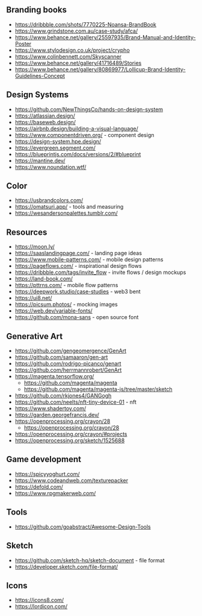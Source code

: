 ## Branding books

- https://dribbble.com/shots/7770225-Noansa-BrandBook
- https://www.grindstone.com.au/case-study/afca/
- https://www.behance.net/gallery/25597935/Brand-Manual-and-Identity-Poster
- https://www.stylodesign.co.uk/project/crypho
- https://www.colinbennett.com/Skyscanner
- https://www.behance.net/gallery/41716489/Stories
- https://www.behance.net/gallery/80869977/Lollicup-Brand-Identity-Guidelines-Concept

## Design Systems

- https://github.com/NewThingsCo/hands-on-design-system
- https://atlassian.design/
- https://baseweb.design/
- https://airbnb.design/building-a-visual-language/
- https://www.componentdriven.org/ - component design
- https://design-system.hpe.design/
- https://evergreen.segment.com/
- https://blueprintjs.com/docs/versions/2/#blueprint
- https://mantine.dev/
- https://www.noundation.wtf/

## Color

- https://usbrandcolors.com/
- https://omatsuri.app/ - tools and measuring
- https://wesandersonpalettes.tumblr.com/

## Resources

- https://moon.ly/
- https://saaslandingpage.com/ - landing page ideas
- https://www.mobile-patterns.com/ - mobile design patterns
- https://pageflows.com/ - inspirational design flows
- https://dribbble.com/tags/invite_flow - invite flows / design mockups
- https://land-book.com/
- https://pttrns.com/ - mobile flow patterns
- https://deepwork.studio/case-studies - web3 bent
- https://ui8.net/
- https://picsum.photos/ - mocking images
- https://web.dev/variable-fonts/
- https://github.com/mona-sans - open source font

## Generative Art

- https://github.com/gengeomergence/GenArt
- https://github.com/samaaron/gen-art
- https://github.com/rodrigo-picanco/genart
- https://github.com/herrmannrobert/GenArt
- https://magenta.tensorflow.org/
  - https://github.com/magenta/magenta
  - https://github.com/magenta/magenta-js/tree/master/sketch
- https://github.com/rkjones4/GANGogh
- https://github.com/neelts/nft-tiny-device-01 - nft
- https://www.shadertoy.com/
- https://garden.georgefrancis.dev/
- https://openprocessing.org/crayon/28
  - https://openprocessing.org/crayon/28
- https://openprocessing.org/crayon/#projects
- https://openprocessing.org/sketch/1525688

## Game development

- https://spicyyoghurt.com/
- https://www.codeandweb.com/texturepacker
- https://defold.com/
- https://www.rpgmakerweb.com/

## Tools

- https://github.com/goabstract/Awesome-Design-Tools

## Sketch

- https://github.com/sketch-hq/sketch-document - file format
- https://developer.sketch.com/file-format/

## Icons

- https://icons8.com/
- https://lordicon.com/
